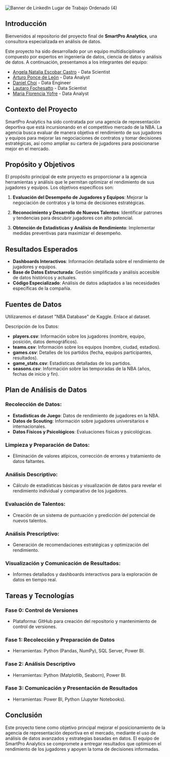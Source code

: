 ![Banner de LinkedIn Lugar de Trabajo Ordenado (4)](https://github.com/Floryofre/SmartPro_Analytics/assets/98930289/d02e6d2a-e6f7-4a0d-bada-00629650477e)

## Introducción

Bienvenidos al repositorio del proyecto final de **SmartPro Analytics**, una consultora especializada en análisis de datos.

Este proyecto ha sido desarrollado por un equipo multidisciplinario compuesto por expertos en ingeniería de datos, ciencia de datos y análisis de datos. A continuación, presentamos a los integrantes del equipo:

- [Angela Natalia Escobar Castro](https://github.com/Angela1611) - Data Scientist
- [Arturo Ponce de León](https://github.com/arturoplm) - Data Analyst
- [Daniel Choi](https://github.com/dani88i) - Data Engineer
- [Lautaro Fochesatto](https://github.com/LautaroFoche) - Data Scientist
- [Maria Florencia Yofre](https://linktr.ee/FloryofreDA) - Data Analyst

## Contexto del Proyecto

SmartPro Analytics ha sido contratada por una agencia de representación deportiva que está incursionando en el competitivo mercado de la NBA. La agencia busca evaluar de manera objetiva el rendimiento de sus jugadores y equipos para mejorar las negociaciones de contratos y tomar decisiones estratégicas, así como ampliar su cartera de jugadores para posicionarse mejor en el mercado.

## Propósito y Objetivos

El propósito principal de este proyecto es proporcionar a la agencia herramientas y análisis que le permitan optimizar el rendimiento de sus jugadores y equipos. Los objetivos específicos son:

1. **Evaluación del Desempeño de Jugadores y Equipos**: Mejorar la negociación de contratos y la toma de decisiones estratégicas.

2. **Reconocimiento y Desarrollo de Nuevos Talentos**: Identificar patrones y tendencias para descubrir jugadores con alto potencial.

3. **Obtención de Estadísticas y Análisis de Rendimiento**: Implementar medidas preventivas para maximizar el desempeño.

## Resultados Esperados

- **Dashboards Interactivos**: Información detallada sobre el rendimiento de jugadores y equipos.
- **Base de Datos Estructurada**: Gestión simplificada y análisis accesible de datos históricos y actuales.
- **Código Especializado**: Análisis de datos adaptados a las necesidades específicas de la compañía.

## Fuentes de Datos

Utilizaremos el dataset "NBA Database" de Kaggle. Enlace al dataset.

Descripción de los Datos:

- **players.csv**: Información sobre los jugadores (nombre, equipo, posición, datos demográficos).
- **teams.csv**: Información sobre los equipos (nombre, ciudad, estadios).
- **games.csv**: Detalles de los partidos (fecha, equipos participantes, resultados).
- **game_stats.csv**: Estadísticas detalladas de los partidos.
- **seasons.csv**: Información sobre las temporadas de la NBA (años, fechas de inicio y fin).

## Plan de Análisis de Datos

### Recolección de Datos:

- **Estadísticas de Juego**: Datos de rendimiento de jugadores en la NBA.
- **Datos de Scouting**: Información sobre jugadores universitarios e internacionales.
- **Datos Físicos y Psicológicos**: Evaluaciones físicas y psicológicas.

### Limpieza y Preparación de Datos:

- Eliminación de valores atípicos, corrección de errores y tratamiento de datos faltantes.

### Análisis Descriptivo:

- Cálculo de estadísticas básicas y visualización de datos para revelar el rendimiento individual y comparativo de los jugadores.

### Evaluación de Talentos:

- Creación de un sistema de puntuación y predicción del potencial de nuevos talentos.

### Análisis Prescriptivo:

- Generación de recomendaciones estratégicas y optimización del rendimiento.

### Visualización y Comunicación de Resultados:

- Informes detallados y dashboards interactivos para la exploración de datos en tiempo real.

## Tareas y Tecnologías

### Fase 0: Control de Versiones

- Plataforma: GitHub para creación del repositorio y mantenimiento de control de versiones.

### Fase 1: Recolección y Preparación de Datos

- Herramientas: Python (Pandas, NumPy), SQL Server, Power BI.

### Fase 2: Análisis Descriptivo

- Herramientas: Python (Matplotlib, Seaborn), Power BI.

### Fase 3: Comunicación y Presentación de Resultados

- Herramientas: Power BI, Python (Jupyter Notebooks).

## Conclusión

Este proyecto tiene como objetivo principal mejorar el posicionamiento de la agencia de representación deportiva en el mercado, mediante el uso de análisis de datos avanzados y estrategias basadas en datos. El equipo de SmartPro Analytics se compromete a entregar resultados que optimicen el rendimiento de los jugadores y apoyen la toma de decisiones informadas.

